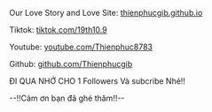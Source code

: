 Our Love Story and Love
Site: [thienphucgib.github.io](https://thienphucgib.github.io/)

Tiktok: [tiktok.com/19th10.9](https://tiktok.com/19th10.9)

Youtube: [youtube.com/Thienphuc8783](https://youtube.com/Thienphuc8783)

Github: [github.com/Thienphucgib](https://github.com/Thienphucgib)

ĐI QUA NHỚ CHO 1 Followers Và subcribe Nhé!!

--!!Cảm ơn bạn đã ghé thăm!!--
